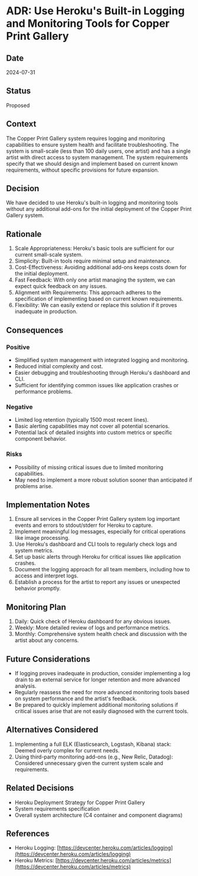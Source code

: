 # ADR: Use Heroku's Built-in Logging and Monitoring Tools for Copper Print Gallery

## Date
2024-07-31

## Status
Proposed

## Context
The Copper Print Gallery system requires logging and monitoring capabilities to ensure system health and facilitate troubleshooting. The system is small-scale (less than 100 daily users, one artist) and has a single artist with direct access to system management. The system requirements specify that we should design and implement based on current known requirements, without specific provisions for future expansion.

## Decision
We have decided to use Heroku's built-in logging and monitoring tools without any additional add-ons for the initial deployment of the Copper Print Gallery system.

## Rationale
1. Scale Appropriateness: Heroku's basic tools are sufficient for our current small-scale system.
2. Simplicity: Built-in tools require minimal setup and maintenance.
3. Cost-Effectiveness: Avoiding additional add-ons keeps costs down for the initial deployment.
4. Fast Feedback: With only one artist managing the system, we can expect quick feedback on any issues.
5. Alignment with Requirements: This approach adheres to the specification of implementing based on current known requirements.
6. Flexibility: We can easily extend or replace this solution if it proves inadequate in production.

## Consequences

### Positive
- Simplified system management with integrated logging and monitoring.
- Reduced initial complexity and cost.
- Easier debugging and troubleshooting through Heroku's dashboard and CLI.
- Sufficient for identifying common issues like application crashes or performance problems.

### Negative
- Limited log retention (typically 1500 most recent lines).
- Basic alerting capabilities may not cover all potential scenarios.
- Potential lack of detailed insights into custom metrics or specific component behavior.

### Risks
- Possibility of missing critical issues due to limited monitoring capabilities.
- May need to implement a more robust solution sooner than anticipated if problems arise.

## Implementation Notes
1. Ensure all services in the Copper Print Gallery system log important events and errors to stdout/stderr for Heroku to capture.
2. Implement meaningful log messages, especially for critical operations like image processing.
3. Use Heroku's dashboard and CLI tools to regularly check logs and system metrics.
4. Set up basic alerts through Heroku for critical issues like application crashes.
5. Document the logging approach for all team members, including how to access and interpret logs.
6. Establish a process for the artist to report any issues or unexpected behavior promptly.

## Monitoring Plan
1. Daily: Quick check of Heroku dashboard for any obvious issues.
2. Weekly: More detailed review of logs and performance metrics.
3. Monthly: Comprehensive system health check and discussion with the artist about any concerns.

## Future Considerations
- If logging proves inadequate in production, consider implementing a log drain to an external service for longer retention and more advanced analysis.
- Regularly reassess the need for more advanced monitoring tools based on system performance and the artist's feedback.
- Be prepared to quickly implement additional monitoring solutions if critical issues arise that are not easily diagnosed with the current tools.

## Alternatives Considered
1. Implementing a full ELK (Elasticsearch, Logstash, Kibana) stack: Deemed overly complex for current needs.
2. Using third-party monitoring add-ons (e.g., New Relic, Datadog): Considered unnecessary given the current system scale and requirements.

## Related Decisions
- Heroku Deployment Strategy for Copper Print Gallery
- System requirements specification
- Overall system architecture (C4 container and component diagrams)

## References
- Heroku Logging: [https://devcenter.heroku.com/articles/logging](https://devcenter.heroku.com/articles/logging)
- Heroku Metrics: [https://devcenter.heroku.com/articles/metrics](https://devcenter.heroku.com/articles/metrics)
